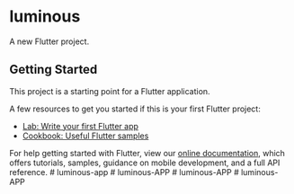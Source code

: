 # luminous

A new Flutter project.

## Getting Started

This project is a starting point for a Flutter application.

A few resources to get you started if this is your first Flutter project:

- [Lab: Write your first Flutter app](https://flutter.dev/docs/get-started/codelab)
- [Cookbook: Useful Flutter samples](https://flutter.dev/docs/cookbook)

For help getting started with Flutter, view our
[online documentation](https://flutter.dev/docs), which offers tutorials,
samples, guidance on mobile development, and a full API reference.
#   l u m i n o u s - a p p  
 #   l u m i n o u s - A P P  
 #   l u m i n o u s - A P P  
 #   l u m i n o u s - A P P  
 